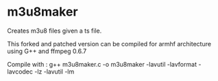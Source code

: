 m3u8maker
=========

Creates m3u8 files given a ts file.


This forked and patched version can be compiled for armhf architecture using G++ and ffmpeg 0.6.7


Compile with :   g++ m3u8maker.c -o m3u8maker -lavutil -lavformat -lavcodec -lz -lavutil -lm 
